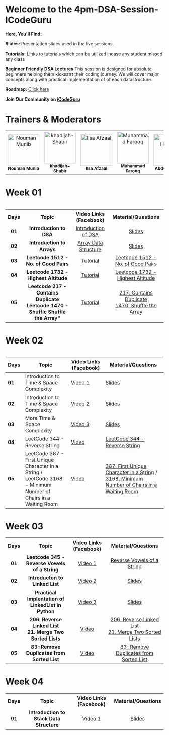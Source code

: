 # Welcome to the 4pm-DSA-Session-ICodeGuru

**Here, You'll Find:**

**Slides:** Presentation slides used in the live sessions.

**Tutorials:** Links to tutorials which can be utilized incase any student missed any class

**Beginner Friendly DSA Lectures** This session is designed for absolute beginners helping them kicksatrt their coding journey. We will 
 cover major concepts along with practical implementation of of each datastructure. 

**Roadmap:** [Click here](https://docs.google.com/document/d/1XdFS0ckZEp2Mi16ihCmVXggUelXf58EqPT5sV2wcxs0/edit#heading=h.opqh54m3nahp)

**Join Our Community on [iCodeGuru](https://icode.guru/join/)**

# Trainers & Moderators

<table >
    <tbody>
        <tr>
            <td align="center">
                <a href="https://www.linkedin.com/in/nouman-munib/">
                    <img src= "https://avatars.githubusercontent.com/u/113182072?v=4" width="100px;" alt="Nouman Munib"/>
                    <br />
                    <sub><b>Nouman Munib</b></sub>
                </a> 
            </td>
            <td align="center">
                <a href="https://www.linkedin.com/in/khadijah-shabir/">
                    <img src="https://avatars.githubusercontent.com/u/133489629?v=4" width="100px;" alt="khadijah-Shabir"/>
                    <br />
                    <sub><b>khadijah-Shabir</b></sub>
                </a> 
            </td>
            <td align="center">
                <a href="https://www.linkedin.com/in/ilsaafzaal/">
                    <img src="https://avatars.githubusercontent.com/u/81191657?v=4" width="100px;" alt="Ilsa Afzaal"/>
                    <br />
                    <sub><b>Ilsa Afzaal</b></sub>
                </a> 
            </td>
            <td align="center">
                <a href="https://www.linkedin.com/in/muhammad-farooq-489a16299/">
                    <img src="https://avatars.githubusercontent.com/u/161140921?v=4" width="100px;" alt="Muhammad Farooq"/>
                    <br />
                    <sub><b>Muhammad Farooq</b></sub>
                </a> 
            </td>
           <td align="center">
                <a href="https://www.linkedin.com/in/a-hannan/">
                    <img src="https://avatars.githubusercontent.com/u/88274981?v=4" width="100px;" alt="Abdul Hannan"/>
                    <br />
                    <sub><b>Abdul Hannan</b></sub>
                </a> 
            </td>
        </tr> 
</tbody>
<table>


# Week 01

<table>
    <tbody>
     <tr>
      <th>Days</th>
      <th>Topic</th>
      <th>Video Links (Facebook)</br></th>
      <th>Material/Questions</th>
     </tr> 
    <tr>
       <td align="center"><b>01</b></td>
       <td align="center"><b>Introduction to DSA</b></td>
       <td align="center"><a href="https://fb.watch/sWvOxyHnPe/">Introduction of DSA</td>
    <td align="center" ><a href="https://docs.google.com/presentation/d/1txuV1nfX6loDIdpSDsM8Rw51b2s1ToN9F90W83tHpi0/edit?usp=sharing">Slides</td>
    </tr>
      <tr>
    <td align="center"><b>02</b></td>
    <td align="center"><b>Introduction to Arrays</b></td>
    <td align="center"><a href="https://fb.watch/sWvyjKVSQ3/">Array Data Structure</td>
    <td align="center" ><a href="https://docs.google.com/presentation/d/1txuV1nfX6loDIdpSDsM8Rw51b2s1ToN9F90W83tHpi0/edit?usp=sharing">Slides</td  
  </tr>  
  <tr>
       <td align="center"><b>03</b></td>
       <td align="center"><b>Leetcode 1512 - No. of Good Pairs</b></td>
       <td align="center"><a href="https://fb.watch/sXMiJ8klRh/">Tutorial </td>
      <td align="center" ><a href="https://leetcode.com/problems/number-of-good-pairs/">Leetcode 1512 - No. of Good Pairs</td>
    </tr>
    <tr>
       <td align="center"><b>04</b></td>
       <td align="center"><b>Leetcode 1732 - Highest Altitude </b></td>
       <td align="center"><a href="https://fb.watch/sZh2Z8UBYM/"> Tutorial </td>
      <td align="center" ><a href="https://leetcode.com/problems/find-the-highest-altitude/">Leetcode 1732 - Highest Altitude</td>
    </tr>
    <tr>
       <td align="center"><b>05</b></td>
       <td align="center"><b>Leetcode 217 - Contains Duplicate Leetcode 1470 - Shuffle Shuffle the Array" </b></td>
       <td align="center"><a href="https://fb.watch/s_oird-UF3/"> Tutorial </td>
        <td align="center" ><a href="https://leetcode.com/problems/contains-duplicate/">217. Contains Duplicate </br><a href="https://leetcode.com/problems/shuffle-the-array/">1470. Shuffle the Array </td>
    </tr>
</tbody>
<table>

# Week 02

| Days | Topic | Video Links (Facebook) | Material/Questions |
|------|-------|------------------------|--------------------|
| **01** | Introduction to Time & Space Complexity | [Video 1](https://fb.watch/t2qLIxPBJi/) | [Slides](https://docs.google.com/presentation/d/1kwoEYzxBZ601FH8bDg6RQmB6SUY-7RXv/) |
| **02** | Introduction to Time & Space Complexity | [Video 2](https://fb.watch/t4Zda_nlEr/) | [Slides](https://docs.google.com/presentation/d/1kwoEYzxBZ601FH8bDg6RQmB6SUY-7RXv/) |
| **03** | More Time & Space Complexity | [Video 3](https://fb.watch/t4ZgAE-d2t/) | [Slides](https://docs.google.com/presentation/d/1kwoEYzxBZ601FH8bDg6RQmB6SUY-7RXv/) |
| **04** | LeetCode 344 - Reverse String | [Video](https://fb.watch/t6hwtD5-e1/) | [LeetCode 344 - Reverse String](https://leetcode.com/problems/reverse-string/description/) |
| **05** | LeetCode 387 - First Unique Character in a String / LeetCode 3168 - Minimum Number of Chairs in a Waiting Room | [Video](https://fb.watch/t7AuNvEwh1/) | [387. First Unique Character in a String](https://leetcode.com/problems/first-unique-character-in-a-string/description/) / [3168. Minimum Number of Chairs in a Waiting Room](https://leetcode.com/problems/minimum-number-of-chairs-in-a-waiting-room/description/) |
      
 # Week 03
<table>
    <tbody>
        <tr>
            <th>Days</th>
            <th>Topic</th>
            <th>Video Links (Facebook)</th>
            <th>Material/Questions</th>
        </tr>
        <tr>
            <td align="center"><b>01</b></td>
            <td align="center"><b>Leetcode 345 - Reverse Vowels of a String</b></td>
            <td align="center"><a href="https://fb.watch/td0r3arnEX/">Video 1</a></td>
            <td align="center"><a href="https://leetcode.com/problems/reverse-vowels-of-a-string/">Reverse Vowels of a String</a></td>
        </tr>
        <tr>
            <td align="center"><b>02</b></td>
            <td align="center"><b>Introducton to Linked List</b></td>
            <td align="center"><a href="https://fb.watch/td0pkRkH8c/">Video 2</a></td>
            <td align="center"><a href="https://docs.google.com/presentation/d/1zU0PpUIQQOncVMGFCh_8ucLVcMPYJJHkzXBrvsOLis0/edit#slide=id.p">Slides</a></td>
        </tr>
        <tr>
            <td align="center"><b>03</b></td>
            <td align="center"><b>Practical Implentation of LinkedList in Python</b></td>
            <td align="center"><a href="https://www.facebook.com/share/v/tbg1mmLDcozMASc2/?mibextid=oFDknk">Video 3</a></td>
            <td align="center"><a href="https://docs.google.com/presentation/d/1zU0PpUIQQOncVMGFCh_8ucLVcMPYJJHkzXBrvsOLis0/edit#slide=id.p">Slides</a></td>
        </tr>
        <tr>
            <td align="center"><b>04</b></td>
            <td align="center"><b>206. Reverse Linked List </br>21. Merge Two Sorted Lists</b></td>
            <td align="center"><a href="https://www.facebook.com/iCodeguru/videos/501940419065240">Video</a></td>
            <td align="center" ><a href="https://leetcode.com/problems/reverse-linked-list/description/">206. Reverse Linked List </br><a href="https://leetcode.com/problems/merge-two-sorted-lists/">21. Merge Two Sorted Lists </td>
        </tr>
        <tr>
            <td align="center"><b>05</b></td>
            <td align="center"><b> 83-Remove Duplicates from Sorted List</b></td>
            <td align="center"><a href="https://www.facebook.com/iCodeguru/videos/859945082681794">Video</a></td>
            <td align="center" ><a href="https://leetcode.com/problems/remove-duplicates-from-sorted-list/description/">83-Remove Duplicates from Sorted List</td>
        </tr>
    </tbody>
</table>

 # Week 04
<table>
    <tbody>
        <tr>
            <th>Days</th>
            <th>Topic</th>
            <th>Video Links (Facebook)</th>
            <th>Material/Questions</th>
        </tr>
        <tr>
            <td align="center"><b>01</b></td>
            <td align="center"><b>Introduction to Stack Data Structure</b></td>
            <td align="center"><a href="https://www.facebook.com/iCodeguru/videos/423203834038497">Video 1</a></td>
            <td align="center"><a href="https://docs.google.com/presentation/d/1f8kwr101Vgs7SapNbOy10SsczMfTmn_X/edit#slide=id.p1">Slides</a></td>
        </tr>
        </tbody>
</table>
